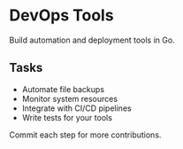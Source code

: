 # DevOps Tools

Build automation and deployment tools in Go.

## Tasks
- Automate file backups
- Monitor system resources
- Integrate with CI/CD pipelines
- Write tests for your tools

Commit each step for more contributions.
